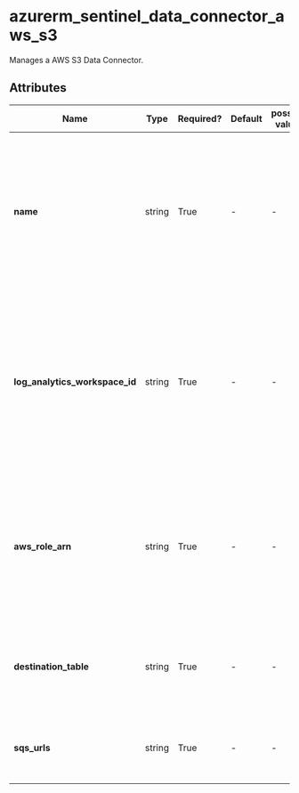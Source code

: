 # azurerm_sentinel_data_connector_aws_s3

Manages a AWS S3 Data Connector.

## Attributes

| Name | Type | Required? | Default  | possible values | Description |
| ---- | ---- | --------- | -------- | ----------- | ----------- |
| **name** | string | True | -  |  -  | The name which should be used for this AWS S3 Data Connector. Changing this forces a new AWS S3 Data Connector to be created. | 
| **log_analytics_workspace_id** | string | True | -  |  -  | The ID of the Log Analytics Workspace that this AWS S3 Data Connector resides in. Changing this forces a new AWS S3 Data Connector to be created. | 
| **aws_role_arn** | string | True | -  |  -  | The ARN of the AWS role, which is connected to this AWS CloudTrail Data Connector. See the [Azure document](https://docs.microsoft.com/azure/sentinel/connect-aws?tabs=s3#create-an-aws-assumed-role-and-grant-access-to-the-aws-sentinel-account) for details. | 
| **destination_table** | string | True | -  |  -  | The name of the Log Analytics table that will store the ingested data. | 
| **sqs_urls** | string | True | -  |  -  | Specifies a list of AWS SQS urls for the AWS S3 Data Connector. | 

